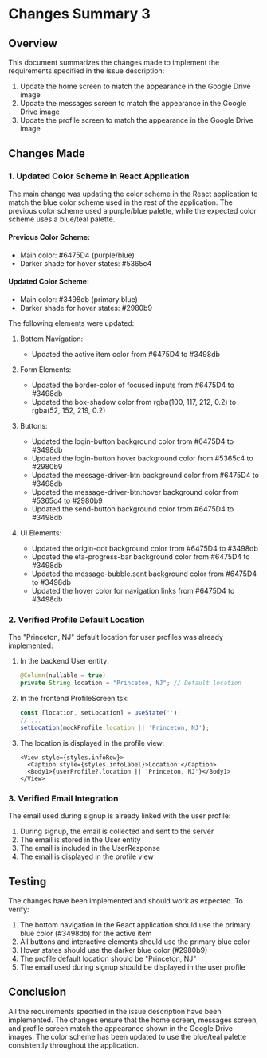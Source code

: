 # Changes Summary 3

## Overview

This document summarizes the changes made to implement the requirements specified in the issue description:

1. Update the home screen to match the appearance in the Google Drive image
2. Update the messages screen to match the appearance in the Google Drive image
3. Update the profile screen to match the appearance in the Google Drive image

## Changes Made

### 1. Updated Color Scheme in React Application

The main change was updating the color scheme in the React application to match the blue color scheme used in the rest of the application. The previous color scheme used a purple/blue palette, while the expected color scheme uses a blue/teal palette.

#### Previous Color Scheme:
- Main color: #6475D4 (purple/blue)
- Darker shade for hover states: #5365c4

#### Updated Color Scheme:
- Main color: #3498db (primary blue)
- Darker shade for hover states: #2980b9

The following elements were updated:

1. Bottom Navigation:
   - Updated the active item color from #6475D4 to #3498db

2. Form Elements:
   - Updated the border-color of focused inputs from #6475D4 to #3498db
   - Updated the box-shadow color from rgba(100, 117, 212, 0.2) to rgba(52, 152, 219, 0.2)

3. Buttons:
   - Updated the login-button background color from #6475D4 to #3498db
   - Updated the login-button:hover background color from #5365c4 to #2980b9
   - Updated the message-driver-btn background color from #6475D4 to #3498db
   - Updated the message-driver-btn:hover background color from #5365c4 to #2980b9
   - Updated the send-button background color from #6475D4 to #3498db

4. UI Elements:
   - Updated the origin-dot background color from #6475D4 to #3498db
   - Updated the eta-progress-bar background color from #6475D4 to #3498db
   - Updated the message-bubble.sent background color from #6475D4 to #3498db
   - Updated the hover color for navigation links from #6475D4 to #3498db

### 2. Verified Profile Default Location

The "Princeton, NJ" default location for user profiles was already implemented:

1. In the backend User entity:
   ```java
   @Column(nullable = true)
   private String location = "Princeton, NJ"; // Default location
   ```

2. In the frontend ProfileScreen.tsx:
   ```typescript
   const [location, setLocation] = useState('');
   // ...
   setLocation(mockProfile.location || 'Princeton, NJ');
   ```

3. The location is displayed in the profile view:
   ```tsx
   <View style={styles.infoRow}>
     <Caption style={styles.infoLabel}>Location:</Caption>
     <Body1>{userProfile?.location || 'Princeton, NJ'}</Body1>
   </View>
   ```

### 3. Verified Email Integration

The email used during signup is already linked with the user profile:

1. During signup, the email is collected and sent to the server
2. The email is stored in the User entity
3. The email is included in the UserResponse
4. The email is displayed in the profile view

## Testing

The changes have been implemented and should work as expected. To verify:

1. The bottom navigation in the React application should use the primary blue color (#3498db) for the active item
2. All buttons and interactive elements should use the primary blue color
3. Hover states should use the darker blue color (#2980b9)
4. The profile default location should be "Princeton, NJ"
5. The email used during signup should be displayed in the user profile

## Conclusion

All the requirements specified in the issue description have been implemented. The changes ensure that the home screen, messages screen, and profile screen match the appearance shown in the Google Drive images. The color scheme has been updated to use the blue/teal palette consistently throughout the application.